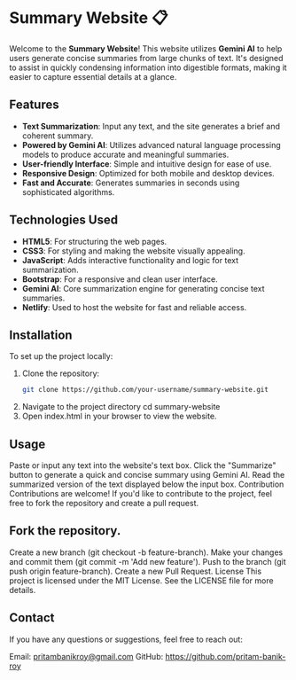 # Summary Website 📋

Welcome to the **Summary Website**! This website utilizes **Gemini AI** to help users generate concise summaries from large chunks of text. It's designed to assist in quickly condensing information into digestible formats, making it easier to capture essential details at a glance.

## Features

- **Text Summarization**: Input any text, and the site generates a brief and coherent summary.
- **Powered by Gemini AI**: Utilizes advanced natural language processing models to produce accurate and meaningful summaries.
- **User-friendly Interface**: Simple and intuitive design for ease of use.
- **Responsive Design**: Optimized for both mobile and desktop devices.
- **Fast and Accurate**: Generates summaries in seconds using sophisticated algorithms.

## Technologies Used

- **HTML5**: For structuring the web pages.
- **CSS3**: For styling and making the website visually appealing.
- **JavaScript**: Adds interactive functionality and logic for text summarization.
- **Bootstrap**: For a responsive and clean user interface.
- **Gemini AI**: Core summarization engine for generating concise text summaries.
- **Netlify**: Used to host the website for fast and reliable access.

## Installation

To set up the project locally:

1. Clone the repository:
   ```bash
   git clone https://github.com/your-username/summary-website.git
2. Navigate to the project directory
   cd summary-website
3. Open index.html in your browser to view the website.

## Usage
Paste or input any text into the website's text box.
Click the "Summarize" button to generate a quick and concise summary using Gemini AI.
Read the summarized version of the text displayed below the input box.
Contribution
Contributions are welcome! If you'd like to contribute to the project, feel free to fork the repository and create a pull request.

## Fork the repository.
Create a new branch (git checkout -b feature-branch).
Make your changes and commit them (git commit -m 'Add new feature').
Push to the branch (git push origin feature-branch).
Create a new Pull Request.
License
This project is licensed under the MIT License. See the LICENSE file for more details.

## Contact
If you have any questions or suggestions, feel free to reach out:

Email: pritambanikroy@gmail.com
GitHub: https://github.com/pritam-banik-roy

